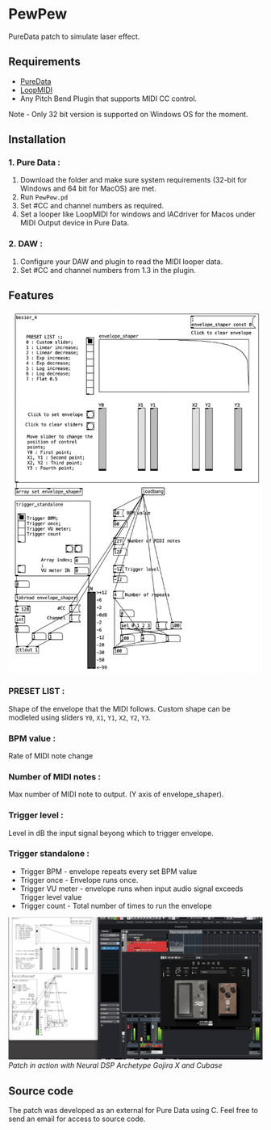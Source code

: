 # PewPew
PureData patch to simulate laser effect.

## Requirements
 - [PureData](https://puredata.info)
 - [LoopMIDI](https://www.tobias-erichsen.de/software/loopmidi.html)
 - Any Pitch Bend Plugin that supports MIDI CC control.

Note - Only 32 bit version is supported on Windows OS for the moment.

## Installation
### 1. Pure Data :
1. Download the folder and make sure system requirements (32-bit for Windows and 64 bit for MacOS) are met.<br />
2. Run `PewPew.pd`<br />
3. Set #CC and channel numbers as required.<br />
4. Set a looper like LoopMIDI for windows and IACdriver for Macos under MIDI Output device in Pure Data.<br /> 

### 2. DAW :
1. Configure your DAW and plugin to read the MIDI looper data.<br />
2. Set #CC and channel numbers from 1.3 in the plugin.<br />

## Features
![Screenshot](banner.png)
### PRESET LIST :
Shape of the envelope that the MIDI follows. Custom shape can be modleled using sliders `Y0`, `X1`, `Y1`, `X2`, `Y2`, `Y3`.
### BPM value :
Rate of MIDI note change
### Number of MIDI notes :
Max number of MIDI note to output. (Y axis of envelope_shaper).
### Trigger level :
Level in dB the input signal beyong which to trigger envelope.
### Trigger standalone :
+ Trigger BPM - envelope repeats every set BPM value
+ Trigger once - Envelope runs once.
+ Trigger VU meter - envelope runs when input audio signal exceeds Trigger level value
+ Trigger count - Total number of times to run the envelope


[![Instagram Logo](Video.png)](https://www.instagram.com/reel/C-6usdUqhoq/?igsh=ZWVpMWJhNDMwNTc4)
_Patch in action with Neural DSP Archetype Gojira X and Cubase_

## Source code
The patch was developed as an external for Pure Data using C. Feel free to send an email for access to source code.
